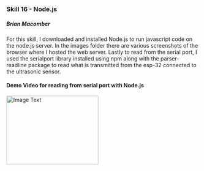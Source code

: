 ### Skill 16 - Node.js

##### Brian Macomber

For this skill, I downloaded and installed Node.js to run javascript code on the node.js server. In the images folder there are various screenshots of the browser where I hosted the web server. Lastly to read from the serial port, I used the serialport library installed using npm along with the parser-readline package to read what is transmitted from the esp-32 connected to the ultrasonic sensor.

#### Demo Video for reading from serial port with Node.js

<a href="https://www.youtube.com/watch?feature=player_embedded&v=AEEsBSAXW-o" target="_blank">
<img src="https://img.youtube.com/vi/AEEsBSAXW-o/0.jpg" 
    alt="Image Text" 
    width="240" height="180" 
    />
</a>
